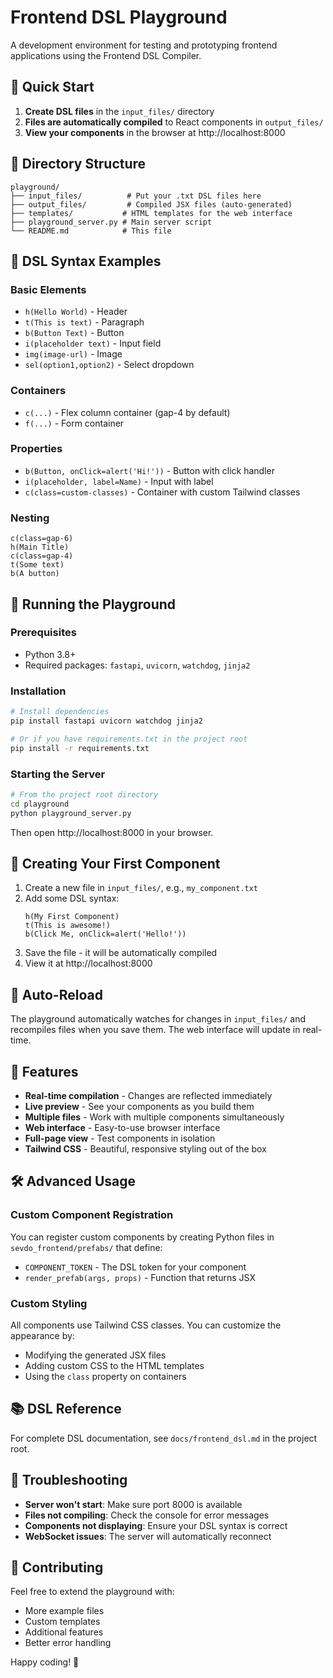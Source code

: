 # Frontend DSL Playground

A development environment for testing and prototyping frontend applications using the Frontend DSL Compiler.

## 🚀 Quick Start

1. **Create DSL files** in the `input_files/` directory
2. **Files are automatically compiled** to React components in `output_files/`
3. **View your components** in the browser at http://localhost:8000

## 📁 Directory Structure

```
playground/
├── input_files/          # Put your .txt DSL files here
├── output_files/         # Compiled JSX files (auto-generated)
├── templates/           # HTML templates for the web interface
├── playground_server.py # Main server script
└── README.md            # This file
```

## 🎯 DSL Syntax Examples

### Basic Elements
- `h(Hello World)` - Header
- `t(This is text)` - Paragraph
- `b(Button Text)` - Button
- `i(placeholder text)` - Input field
- `img(image-url)` - Image
- `sel(option1,option2)` - Select dropdown

### Containers
- `c(...)` - Flex column container (gap-4 by default)
- `f(...)` - Form container

### Properties
- `b(Button, onClick=alert('Hi!'))` - Button with click handler
- `i(placeholder, label=Name)` - Input with label
- `c(class=custom-classes)` - Container with custom Tailwind classes

### Nesting
```
c(class=gap-6)
h(Main Title)
c(class=gap-4)
t(Some text)
b(A button)
```

## 🔧 Running the Playground

### Prerequisites
- Python 3.8+
- Required packages: `fastapi`, `uvicorn`, `watchdog`, `jinja2`

### Installation
```bash
# Install dependencies
pip install fastapi uvicorn watchdog jinja2

# Or if you have requirements.txt in the project root
pip install -r requirements.txt
```

### Starting the Server
```bash
# From the project root directory
cd playground
python playground_server.py
```

Then open http://localhost:8000 in your browser.

## 📝 Creating Your First Component

1. Create a new file in `input_files/`, e.g., `my_component.txt`
2. Add some DSL syntax:
   ```
   h(My First Component)
   t(This is awesome!)
   b(Click Me, onClick=alert('Hello!'))
   ```
3. Save the file - it will be automatically compiled
4. View it at http://localhost:8000

## 🔄 Auto-Reload

The playground automatically watches for changes in `input_files/` and recompiles files when you save them. The web interface will update in real-time.

## 🌟 Features

- **Real-time compilation** - Changes are reflected immediately
- **Live preview** - See your components as you build them
- **Multiple files** - Work with multiple components simultaneously
- **Web interface** - Easy-to-use browser interface
- **Full-page view** - Test components in isolation
- **Tailwind CSS** - Beautiful, responsive styling out of the box

## 🛠️ Advanced Usage

### Custom Component Registration
You can register custom components by creating Python files in `sevdo_frontend/prefabs/` that define:
- `COMPONENT_TOKEN` - The DSL token for your component
- `render_prefab(args, props)` - Function that returns JSX

### Custom Styling
All components use Tailwind CSS classes. You can customize the appearance by:
- Modifying the generated JSX files
- Adding custom CSS to the HTML templates
- Using the `class` property on containers

## 📚 DSL Reference

For complete DSL documentation, see `docs/frontend_dsl.md` in the project root.

## 🐛 Troubleshooting

- **Server won't start**: Make sure port 8000 is available
- **Files not compiling**: Check the console for error messages
- **Components not displaying**: Ensure your DSL syntax is correct
- **WebSocket issues**: The server will automatically reconnect

## 🤝 Contributing

Feel free to extend the playground with:
- More example files
- Custom templates
- Additional features
- Better error handling

Happy coding! 🎉

